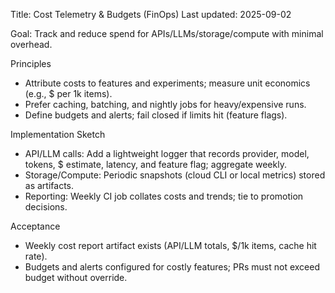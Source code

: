 Title: Cost Telemetry & Budgets (FinOps)
Last updated: 2025-09-02

Goal: Track and reduce spend for APIs/LLMs/storage/compute with minimal overhead.

Principles
- Attribute costs to features and experiments; measure unit economics (e.g., $ per 1k items).
- Prefer caching, batching, and nightly jobs for heavy/expensive runs.
- Define budgets and alerts; fail closed if limits hit (feature flags).

Implementation Sketch
- API/LLM calls: Add a lightweight logger that records provider, model, tokens, $ estimate, latency, and feature flag; aggregate weekly.
- Storage/Compute: Periodic snapshots (cloud CLI or local metrics) stored as artifacts.
- Reporting: Weekly CI job collates costs and trends; tie to promotion decisions.

Acceptance
- Weekly cost report artifact exists (API/LLM totals, $/1k items, cache hit rate).
- Budgets and alerts configured for costly features; PRs must not exceed budget without override.
